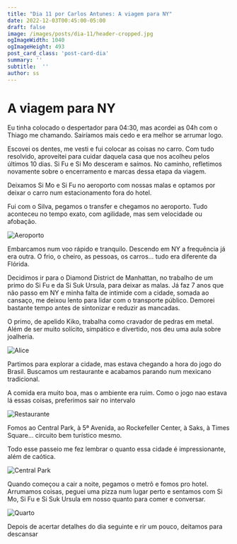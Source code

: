 ```yaml
---
title: "Dia 11 por Carlos Antunes: A viagem para NY"
date: 2022-12-03T00:45:00-05:00
draft: false
image: /images/posts/dia-11/header-cropped.jpg
ogImageWidth: 1040
ogImageHeight: 493
post_card_class: 'post-card-dia'
summary: ''
subtitle:  ''
author: ss
---
```


# A viagem para NY

Eu tinha colocado o despertador para 04:30, mas acordei as 04h com o Thiago me chamando. Sairíamos mais cedo e era melhor se arrumar logo. 

Escovei os dentes, me vesti e fui colocar as coisas no carro. Com tudo resolvido, aproveitei para cuidar daquela casa que nos acolheu pelos últimos 10 dias.
Si Fu e Si Mo desceram e saímos. No caminho, refletimos novamente sobre o encerramento e marcas dessa etapa da viagem. 

Deixamos Si Mo e Si Fu no aeroporto com nossas malas e optamos por deixar o carro num estacionamento fora do hotel. 

Fui com o Silva, pegamos o transfer e chegamos no aeroporto. Tudo aconteceu no tempo exato, com agilidade, mas sem velocidade ou afobação.

![Aeroporto](/images/posts/dia-11/02.jpg)

Embarcamos num voo rápido e tranquilo. Descendo em NY a frequência já era outra. O frio, o cheiro, as pessoas, os carros… tudo era diferente da Flórida. 

Decidimos ir para o Diamond District de Manhattan, no trabalho de um primo do Si Fu e da Si Suk Ursula, para deixar as malas. Já faz 7 anos que não passo em NY e minha falta de intimide com a cidade, somada ao cansaço, me deixou lento para lidar com o transporte público. Demorei bastante tempo antes de sintonizar e reduzir as mancadas. 

O primo, de apelido Kiko, trabalha como cravador de pedras em metal. Além de ser muito solícito, simpático e divertido, nos deu uma aula sobre joalheria. 

![Alice](/images/posts/dia-11/kiko.jpg)

Partimos para explorar a cidade, mas estava chegando a hora do jogo do Brasil. Buscamos um restaurante e acabamos parando num mexicano tradicional.

A comida era muito boa, mas o ambiente era ruim. Como o jogo nao estava lá essas coisas, preferimos sair no intervalo

![Restaurante](/images/posts/dia-11/restaurante.jpeg)

Fomos ao Central Park, à 5ª Avenida, ao Rockefeller Center, à Saks, à Times Square… circuito bem turístico mesmo.

Todo esse passeio me fez lembrar o quanto essa cidade é impressionante, além de caótica. 

![Central Park](/images/posts/dia-11/central-park.jpeg)

Quando começou a cair a noite, pegamos o metrô e fomos pro hotel. Arrumamos coisas, peguei uma pizza num lugar perto e sentamos com Si Mo, Si Fu e Si Suk Ursula em nosso quanto para comer e conversar.

![Quarto](/images/posts/dia-11/quarto.jpeg)

Depois de acertar detalhes do dia seguinte e rir um pouco, deitamos para descansar